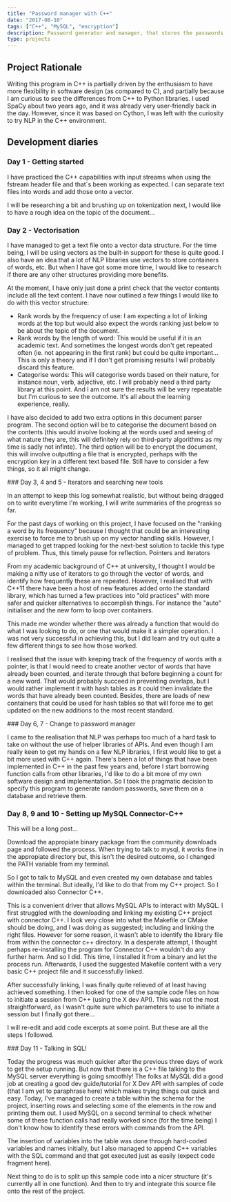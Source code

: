 ```yaml
---
title: "Password manager with C++"
date: "2017-08-10"
tags: ["C++", "MySQL", "encryption"]
description: Password generator and manager, that stores the passwords for accounts created on a MySQL schema
type: projects
---
```


## Project Rationale

Writing this program in C++ is partially driven by the enthusiasm to have more flexibility in software design (as compared to C), and partially because I am curious to see the differences from C++ to Python libraries. I used SpaCy about two years ago, and it was already very user-friendly back in the day. However, since it was based on Cython, I was left with the curiosity to try NLP in the C++ environment.

## Development diaries
### Day 1 - Getting started

I have practiced the C++ capabilities with input streams when using the fstream header file and that´s been working as expected. I can separate text files into words and add those onto a vector.

I will be researching a bit and brushing up on tokenization next, I would like to have a rough idea on the topic of the document...
### Day 2 - Vectorisation

I have managed to get a text file onto a vector data structure. For the time being, I will be using vectors as the built-in support for these is quite good. I also have an idea that a lot of NLP libraries use vectors to store containers of words, etc. But when I have got some more time, I would like to research if there are any other structures providing more benefits.

At the moment, I have only just done a print check that the vector contents include all the text content. I have now outlined a few things I would like to do with this vector structure:

- Rank words by the frequency of use: I am expecting a lot of linking words at the top but would also expect the words ranking just below to be about the topic of the document.
- Rank words by the length of word: This would be useful if it is an academic text. And sometimes the longest words don't get repeated often (ie. not appearing in the first rank) but could be quite important... This is only a theory and if I don't get promising results I will probably discard this feature.
- Categorise words: This will categorise words based on their nature, for instance noun, verb, adjective, etc. I will probably need a third party library at this point. And I am not sure the results will be very repeatable but I'm curious to see the outcome. It's all about the learning experience, really.

I have also decided to add two extra options in this document parser program. The second option will be to categorise the document based on the contents (this would involve looking at the words used and seeing of what nature they are, this will definitely rely on third-party algorithms as my time is sadly not infinte). The third option will be to encrypt the document, this will involve outputting a file that is encrypted, perhaps with the encryption key in a different text based file. Still have to consider a few things, so it all might change.

### Day 3, 4 and 5 - Iterators and searching new tools

In an attempt to keep this log somewhat realistic, but without being dragged on to write everytime I'm working, I will write summaries of the progress so far.

For the past days of working on this project, I have focused on the "ranking a word by its frequency" because I thought that could be an interesting exercise to force me to brush up on my vector handling skills. However, I managed to get trapped looking for the next-best solution to tackle this type of problem. Thus, this timely pause for reflection.
Pointers and iterators

From my academic background of C++ at university, I thought I would be making a nifty use of iterators to go through the vector of words, and identify how frequently these are repeated. However, I realised that with C++11 there have been a host of new features added onto the standard library, which has turned a few practices into "old practices" with more safer and quicker alternatives to accomplish things. For instance the "auto" initialiser and the new form to loop over containers.

This made me wonder whether there was already a function that would do what I was looking to do, or one that would make it a simpler operation. I was not very successful in achieving this, but I did learn and try out quite a few different things to see how those worked.

I realised that the issue with keeping track of the frequency of words with a pointer, is that I would need to create another vector of words that have already been counted, and iterate through that before beginning a count for a new word. That would probably succeed in preventing overlaps, but I would rather implement it with hash tables as it could then invalidate the words that have already been counted. Besides, there are loads of new containers that could be used for hash tables so that will force me to get updated on the new additions to the most recent standard.

### Day 6, 7 - Change to password manager

I came to the realisation that NLP was perhaps too much of a hard task to take on without the use of helper libraries of APIs. And even though I am really keen to get my hands on a few NLP libraries, I first would like to get a bit more used with C++ again. There's been a lot of things that have been implemented in C++ in the past few years and, before I start borrowing function calls from other libraries, I'd like to do a bit more of my own software design and implementation. So I took the pragmatic decision to specify this program to generate random passwords, save them on a database and retrieve them.

### Day 8, 9 and 10 - Setting up MySQL Connector-C++

This will be a long post...

Download the appropiate binary package from the community downloads page and followed the process. When trying to talk to mysql, it works fine in the appropiate directory but, this isn't the desired outcome, so I changed the PATH variable from my terminal.

So I got to talk to MySQL and even created my own database and tables within the terminal. But ideally, I'd like to do that from my C++ project. So I downloaded also Connector C++.

This is a convenient driver that allows MySQL APIs to interact with MySQL. I first struggled with the downloading and linking my existing C++ project with connector C++. I look very close into what the Makefile or CMake should be doing, and I was doing as suggested; including and linking the right files. However for some reason, it wasn't able to identify the library file from within the connector c++ directory. In a desperate attempt, I thought perhaps re-installing the program for Connector C++ wouldn't do any further harm. And so I did. This time, I installed it from a binary and let the process run. Afterwards, I used the suggested Makefile content with a very basic C++ project file and it successfully linked.

After successfully linking, I was finally quite relieved of at least having achieved something. I then looked for one of the sample code files on how to initiate a session from C++ (using the X dev API). This was not the most straightforward, as I wasn't quite sure which parameters to use to initiate a session but I finally got there...

I will re-edit and add code excerpts at some point. But these are all the steps I followed.

### Day 11 - Talking in SQL!

Today the progress was much quicker after the previous three days of work to get the setup running. But now that there is a C++ file talking to the MySQL server everything is going smoothly! The folks at MySQL did a good job at creating a good dev guide/tutorial for X Dev API with samples of code (that I am yet to paraphrase here) which makes trying things out quick and easy. Today, I've managed to create a table within the schema for the project, inserting rows and selecting some of the elements in the row and printing them out. I used MySQL on a second terminal to check whether some of these function calls had really worked since (for the time being) I don't know how to identify these errors with commands from the API.

The insertion of variables into the table was done through hard-coded variables and names initially, but I also managed to append C++ variables with the SQL command and that got executed just as easily (expect code fragment here).

Next thing to do is to split up this sample code into a nicer structure (it's currently all in one function). And then to try and integrate this source file onto the rest of the project.
